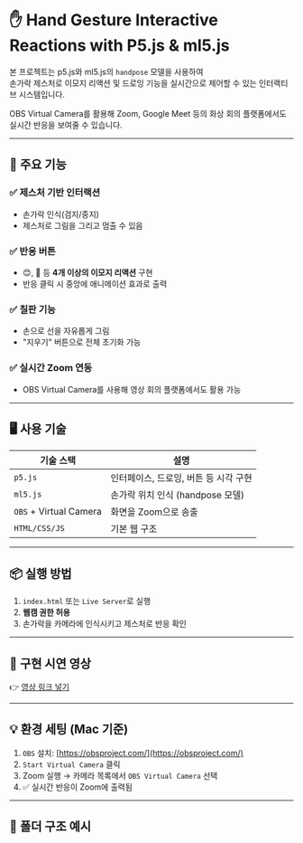 # ✋ Hand Gesture Interactive Reactions with P5.js & ml5.js

본 프로젝트는 p5.js와 ml5.js의 `handpose` 모델을 사용하여  
손가락 제스처로 이모지 리액션 및 드로잉 기능을 실시간으로 제어할 수 있는 인터랙티브 시스템입니다.

OBS Virtual Camera를 활용해 Zoom, Google Meet 등의 화상 회의 플랫폼에서도 실시간 반응을 보여줄 수 있습니다.

---

## 🧠 주요 기능

### ✅ 제스처 기반 인터랙션
- 손가락 인식(검지/중지)
- 제스처로 그림을 그리고 멈출 수 있음

### ✅ 반응 버튼
- 😊, 👏 등 **4개 이상의 이모지 리액션** 구현
- 반응 클릭 시 중앙에 애니메이션 효과로 출력

### ✅ 칠판 기능
- 손으로 선을 자유롭게 그림
- "지우기" 버튼으로 전체 초기화 가능

### ✅ 실시간 Zoom 연동
- OBS Virtual Camera를 사용해 영상 회의 플랫폼에서도 활용 가능

---

## 🖥️ 사용 기술

| 기술 스택 | 설명 |
|-----------|------|
| `p5.js`   | 인터페이스, 드로잉, 버튼 등 시각 구현 |
| `ml5.js`  | 손가락 위치 인식 (handpose 모델) |
| `OBS` + Virtual Camera | 화면을 Zoom으로 송출 |
| `HTML/CSS/JS` | 기본 웹 구조 |

---

## 📦 실행 방법

1. `index.html` 또는 `Live Server`로 실행  
2. **웹캠 권한 허용**
3. 손가락을 카메라에 인식시키고 제스처로 반응 확인

---

## 🎥 구현 시연 영상

👉 [영상 링크 넣기]()

---

## 💡 환경 세팅 (Mac 기준)

1. `OBS` 설치: [https://obsproject.com/](https://obsproject.com/)
2. `Start Virtual Camera` 클릭
3. Zoom 실행 → 카메라 목록에서 `OBS Virtual Camera` 선택
4. ✅ 실시간 반응이 Zoom에 출력됨

---

## 📁 폴더 구조 예시

